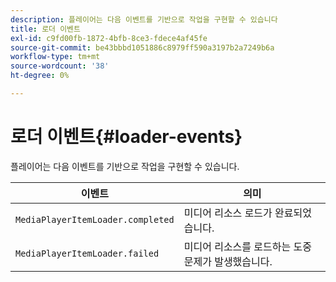 ```yaml
---
description: 플레이어는 다음 이벤트를 기반으로 작업을 구현할 수 있습니다
title: 로더 이벤트
exl-id: c9fd00fb-1872-4bfb-8ce3-fdece4af45fe
source-git-commit: be43bbbd1051886c8979ff590a3197b2a7249b6a
workflow-type: tm+mt
source-wordcount: '38'
ht-degree: 0%

---
```


# 로더 이벤트{#loader-events}

플레이어는 다음 이벤트를 기반으로 작업을 구현할 수 있습니다.

| 이벤트 | 의미 |
|---|---|
| `MediaPlayerItemLoader.completed` | 미디어 리소스 로드가 완료되었습니다. |
| `MediaPlayerItemLoader.failed` | 미디어 리소스를 로드하는 도중 문제가 발생했습니다. |
